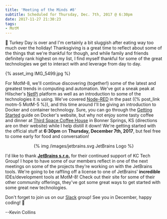 ```yaml
---
title: 'Meeting of the Minds #8'
subtitle: Scheduled for Thursday, Dec. 7th, 2017 @ 6:30pm
date: 2017-11-27 21:30:23
tags: 
- MotM
---
```


🦃 Turkey Day is over and I'm certainly a bit sluggish after eating way too much over the holiday!  Thanksgiving is a great time to reflect about some of the things that we're thankful for though, and while family and friends definitely rank highest on my list, I find myself thankful for some of the great technologies we get to interact with and leverage from day to day.

{% asset_img IMG_5499.jpg %}

For MotM-8, we'll continue discovering (together!) some of the latest and greatest trends in computing and automation.  We've got a sneak peak at Hilscher's [NetPi](https://www.netiot.com/netpi/netpi/) platform as well as an introduction to some of the technologies it is using.  We've covered [Node-RED](https://www.nodered.org) in the past ({% post_link motm-5 MotM-5 %}), and this time around I'll be giving an introduction to Docker and container technology.  Sure, you can go through the [Getting Started](https://docs.docker.com/get-started/) guide on Docker's website, but why not enjoy some tasty coffee and dinner at [Third Space Coffee House](http://thirdspacecoffeehouse.com) in Bonner Springs, KS (directions are on their website) while I help distill it down!  We're getting started with the official stuff at **6:30pm** on **Thursday, December 7th, 2017**, but feel free to come early for food and conversation!

<center>
{% img /images/jetbrains.svg JetBrains Logo %}
</center>

I'd like to thank **[JetBrains s.r.o.](https://www.jetbrains.com)** for their continued support of KC Tech Group!  I hope to have some of our members reflect in one of the next meetings on some of the projects they're working on with the JetBrains tools.  We're going to be raffling off a license to one of JetBrains' __incredible__ IDEs/development tools at MotM-8!  Check out their site for some of their other community offerings, they've got some great ways to get started with some great new technologies.

Don't forget to join us on our [Slack](/slack) group!  See you in December, happy coding! 👻

--Kevin Collins